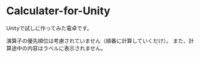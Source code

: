 Calculater-for-Unity
====================
Unityで試しに作ってみた電卓です。

演算子の優先順位は考慮されていません（順番に計算していくだけ）。
また、計算途中の内容はラベルに表示されません。

